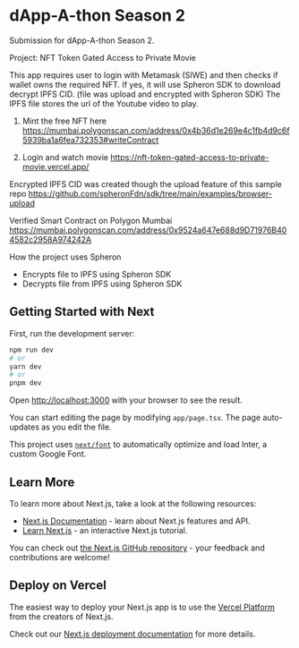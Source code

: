 # dApp-A-thon Season 2

Submission for dApp-A-thon Season 2.

Project: NFT Token Gated Access to Private Movie

This app requires user to login with Metamask (SIWE) and then checks if wallet owns the required NFT. 
If yes, it will use Spheron SDK to download decrypt IPFS CID. (file was upload and encrypted with Spheron SDK)
The IPFS file stores the url of the Youtube video to play.

1) Mint the free NFT here https://mumbai.polygonscan.com/address/0x4b36d1e269e4c1fb4d9c6f5939ba1a6fea732353#writeContract

2) Login and watch movie https://nft-token-gated-access-to-private-movie.vercel.app/

Encrypted IPFS CID was created though the upload feature of this sample repo https://github.com/spheronFdn/sdk/tree/main/examples/browser-upload

Verified Smart Contract on Polygon Mumbai https://mumbai.polygonscan.com/address/0x9524a647e688d9D71976B404582c2958A974242A

How the project uses Spheron
- Encrypts file to IPFS using Spheron SDK
- Decrypts file from IPFS using Spheron SDK

## Getting Started with Next

First, run the development server:

```bash
npm run dev
# or
yarn dev
# or
pnpm dev
```

Open [http://localhost:3000](http://localhost:3000) with your browser to see the result.

You can start editing the page by modifying `app/page.tsx`. The page auto-updates as you edit the file.

This project uses [`next/font`](https://nextjs.org/docs/basic-features/font-optimization) to automatically optimize and load Inter, a custom Google Font.

## Learn More

To learn more about Next.js, take a look at the following resources:

- [Next.js Documentation](https://nextjs.org/docs) - learn about Next.js features and API.
- [Learn Next.js](https://nextjs.org/learn) - an interactive Next.js tutorial.

You can check out [the Next.js GitHub repository](https://github.com/vercel/next.js/) - your feedback and contributions are welcome!

## Deploy on Vercel

The easiest way to deploy your Next.js app is to use the [Vercel Platform](https://vercel.com/new?utm_medium=default-template&filter=next.js&utm_source=create-next-app&utm_campaign=create-next-app-readme) from the creators of Next.js.

Check out our [Next.js deployment documentation](https://nextjs.org/docs/deployment) for more details.

